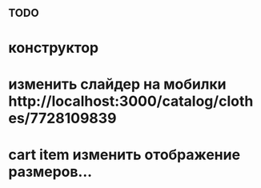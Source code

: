 ## TODO

# конструктор

# изменить слайдер на мобилки http://localhost:3000/catalog/clothes/7728109839

# cart item изменить отображение размеров...
